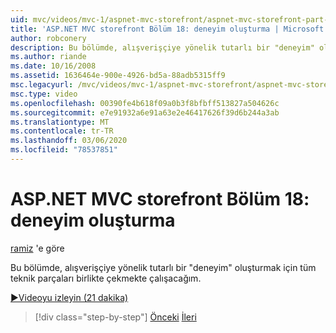 ```yaml
---
uid: mvc/videos/mvc-1/aspnet-mvc-storefront/aspnet-mvc-storefront-part-18-creating-an-experience
title: 'ASP.NET MVC storefront Bölüm 18: deneyim oluşturma | Microsoft Docs'
author: robconery
description: Bu bölümde, alışverişçiye yönelik tutarlı bir "deneyim" oluşturmak için tüm teknik parçaları birlikte çekmekte çalışacağım.
ms.author: riande
ms.date: 10/16/2008
ms.assetid: 1636464e-900e-4926-bd5a-88adb5315ff9
msc.legacyurl: /mvc/videos/mvc-1/aspnet-mvc-storefront/aspnet-mvc-storefront-part-18-creating-an-experience
msc.type: video
ms.openlocfilehash: 00390fe4b618f09a0b3f8bfbff513827a504626c
ms.sourcegitcommit: e7e91932a6e91a63e2e46417626f39d6b244a3ab
ms.translationtype: MT
ms.contentlocale: tr-TR
ms.lasthandoff: 03/06/2020
ms.locfileid: "78537851"
---
```

# <a name="aspnet-mvc-storefront-part-18-creating-an-experience"></a>ASP.NET MVC storefront Bölüm 18: deneyim oluşturma

[ramiz](https://github.com/robconery) 'e göre

Bu bölümde, alışverişçiye yönelik tutarlı bir "deneyim" oluşturmak için tüm teknik parçaları birlikte çekmekte çalışacağım.

[&#9654;Videoyu izleyin (21 dakika)](https://channel9.msdn.com/Blogs/ASP-NET-Site-Videos/aspnet-mvc-storefront-part-18-creating-an-experience)

> [!div class="step-by-step"]
> [Önceki](aspnet-mvc-storefront-part-17-checkout-with-jeff-atwood.md)
> [İleri](aspnet-mvc-storefront-part-19-processing-orders-with-windows-workflow.md)
